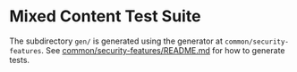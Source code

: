 # Mixed Content Test Suite

The subdirectory `gen/` is generated using the generator at `common/security-features`.
See [common/security-features/README.md](../common/security-features/README.md) for how to generate tests.
